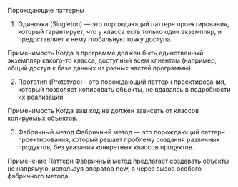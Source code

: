 Порождающие паттерны

1. Одиночка (Singleton) — это порождающий паттерн проектирования, который гарантирует, 
что у класса есть только один экземпляр, и предоставляет к нему глобальную точку доступа.

Применимость
Когда в программе должен быть единственный экземпляр какого-то класса, доступный всем клиентам 
(например, общий доступ к базе данных из разных частей программы).

2. Прототип (Prototype) - это порождающий паттерн проектирования, который позволяет копировать объекты, 
не вдаваясь в подробности их реализации.

Применимость
Когда ваш код не должен зависеть от классов копируемых объектов.

3. Фабричный метод
Фабричный метод — это порождающий паттерн проектирования, который решает проблему создания различных продуктов, 
без указания конкретных классов продуктов.

Применение
Паттерн Фабричный метод предлагает создавать объекты не напрямую, используя оператор new, 
а через вызов особого фабричного метода. 

